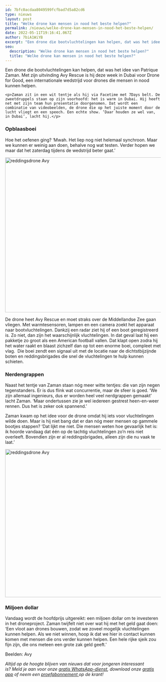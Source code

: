```yaml
---
id: 7bfc0acdaa8049599fcfbad7d5a82cd6
type: nieuws
layout: post
title: "Welke drone kan mensen in nood het beste helpen?"
permalink: /nieuws/welke-drone-kan-mensen-in-nood-het-beste-helpen/
date: 2022-05-11T19:16:41.067Z
author: 7biA1WiYB
excerpt: "Een drone die bootvluchtelingen kan helpen, dat was het idee van Patrique Zaman. Met zijn uitvinding Avy Rescue is hij deze week in Dubai voor Drone for Good, een internationale wedstrijd voor drones die mensen in nood kunnen helpen.  "
seo:
  description: "Welke drone kan mensen in nood het beste helpen?"
  title: "Welke drone kan mensen in nood het beste helpen?"
---
```

Een drone die bootvluchtelingen kan helpen, dat was het idee van Patrique Zaman. Met zijn uitvinding Avy Rescue is hij deze week in Dubai voor Drone for Good, een internationale wedstrijd voor drones die mensen in nood kunnen helpen.  

    <p>Zaman zit in een wit tentje als hij via Facetime met 7Days belt. De zweetdruppels staan op zijn voorhoofd: het is warm in Dubai. Hij heeft net met zijn team hun presentatie doorgenomen. Dat wordt een combinatie van videobeelden, de drone die op het juiste moment door de lucht vliegt en een speech. Een echte show. ‘Daar houden ze wel van, in Dubai’, lacht hij.</p>
<h3>Opblaasboei</h3>
<p>Hoe het oefenen ging? ‘Mwah. Het liep nog niet helemaal synchroon. Maar we kunnen er weinig aan doen, behalve nog wat testen. Verder hopen we maar dat het zaterdag tijdens de wedstrijd beter gaat.’</p>
<p><div class="media media-element-container media-default"><div id="file-415866" class="file file-image file-image-jpeg">

        
  
  <div class="content">
    <img alt="reddingsdrone Avy" title="Beeld: Avy" height="500" width="850" class="media-element file-default" data-delta="1" src="https://7dagen.netlify.app/sites/default/files/online%202_13.jpg">  </div>

  
</div>
</div>
<p>De drone heet Avy Rescue en moet straks over de Middellandse Zee gaan vliegen. Met warmtesensoren, lampen en een camera zoekt het apparaat naar bootvluchtelingen. Dankzij een radar ziet hij of een boot geregistreerd is. Zo niet, dan zijn het waarschijnlijk vluchtelingen. In dat geval laat hij een pakketje zo groot als een American football vallen. Dat klapt open zodra hij het water raakt en blaast zichzelf dan op tot een enorme boei, compleet met vlag.  Die boei zendt een signaal uit met de locatie naar de dichtstbijzijnde boten en reddingsbrigades die snel de vluchtelingen te hulp kunnen schieten. </p>
<h3>Nerdengrappen</h3>
<p>Naast het tentje van Zaman staan nóg meer witte tentjes: die van zijn negen tegenstanders. Er is dus flink wat concurrentie, maar de sfeer is goed. ‘We zijn allemaal ingenieurs, dus er worden heel veel nerdgrappen gemaakt’ lacht Zaman. ‘Maar ondertussen zie je wel iedereen gestrest heen-en-weer rennen. Dus het is zeker ook spannend.’</p>
<p>Zaman kwam op het idee voor de drone omdat hij iets voor vluchtelingen wilde doen. Maar is hij niet bang dat er dan nóg meer mensen op gammele bootjes stappen? ‘Dat lijkt me niet. Die mensen weten hoe gevaarlijk het is: ik hoorde vandaag dat één op de tachtig vluchtelingen zo’n reis niet overleeft. Bovendien zijn er al reddingsbrigades, alleen zijn die nu vaak te laat.’</p>
<p><div class="media media-element-container media-default"><div id="file-415867" class="file file-image file-image-jpeg">

        
  
  <div class="content">
    <img alt="reddingsdrone Avy" title="Beeld: Avy" height="478" width="850" class="media-element file-default" data-delta="1" src="https://7dagen.netlify.app/sites/default/files/online%203_4.jpg">  </div>

  
</div>
</div>
<h3>Miljoen dollar</h3>
<p>Vandaag wordt de hoofdprijs uitgereikt: een miljoen dollar om te investeren in het droneproject. Zaman twijfelt niet over wat hij met het geld gaat doen: ‘Een vloot aan drones bouwen, zodat we zoveel mogelijk vluchtelingen kunnen helpen. Als we niet winnen, hoop ik dat we hier in contact kunnen komen met mensen die ons verder kunnen helpen. Een hele rijke sjeik zou fijn zijn, die ons meteen een grote zak geld geeft.’</p>
<p>Beelden: Avy</p>
<p><em>Altijd op de hoogte blijven van nieuws dat voor jongeren interessant is? Meld je aan voor onze </em><a href="https://7dagen.netlify.app/whatsapp"><em>gratis WhatsApp-dienst</em></a><em>, download onze </em><a href="https://7dagen.netlify.app/app"><em>gratis app</em></a><em> of neem een </em><a href="https://abonneren.sevendays.nl/abonneren/abonnementen/ae/artikel"><em>proefabonnement </em></a><em>op de krant!</em></p>  
